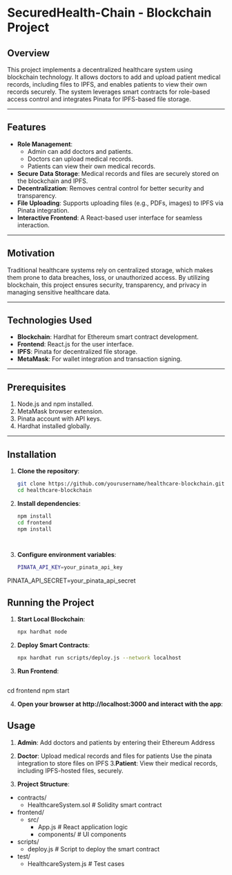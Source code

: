 # **SecuredHealth-Chain - Blockchain Project**

## **Overview**
This project implements a decentralized healthcare system using blockchain technology. It allows doctors to add and upload patient medical records, including files to IPFS, and enables patients to view their own records securely. The system leverages smart contracts for role-based access control and integrates Pinata for IPFS-based file storage.

---

## **Features**
- **Role Management**:
  - Admin can add doctors and patients.
  - Doctors can upload medical records.
  - Patients can view their own medical records.
- **Secure Data Storage**: Medical records and files are securely stored on the blockchain and IPFS.
- **Decentralization**: Removes central control for better security and transparency.
- **File Uploading**: Supports uploading files (e.g., PDFs, images) to IPFS via Pinata integration.
- **Interactive Frontend**: A React-based user interface for seamless interaction.

---

## **Motivation**
Traditional healthcare systems rely on centralized storage, which makes them prone to data breaches, loss, or unauthorized access. By utilizing blockchain, this project ensures security, transparency, and privacy in managing sensitive healthcare data.

---

## **Technologies Used**
- **Blockchain**: Hardhat for Ethereum smart contract development.
- **Frontend**: React.js for the user interface.
- **IPFS**: Pinata for decentralized file storage.
- **MetaMask**: For wallet integration and transaction signing.

---

## **Prerequisites**
1. Node.js and npm installed.
2. MetaMask browser extension.
3. Pinata account with API keys.
4. Hardhat installed globally.

---

## **Installation**

1. **Clone the repository**:
   ```bash
   git clone https://github.com/yourusername/healthcare-blockchain.git
   cd healthcare-blockchain
2. **Install dependencies**:
   ```bash
   npm install
   cd frontend
   npm install

  
3. **Configure environment variables**:
   ```bash
   PINATA_API_KEY=your_pinata_api_key
  PINATA_API_SECRET=your_pinata_api_secret

## **Running the Project**

1. **Start Local Blockchain**:
   ```bash
   npx hardhat node

2. **Deploy Smart Contracts**:
   ```bash
   npx hardhat run scripts/deploy.js --network localhost

3. **Run Frontend**:
   ```bash
  cd frontend
  npm start

4. **Open your browser at http://localhost:3000 and interact with the app**:

## **Usage**
1. **Admin**:
   Add doctors and patients by entering their Ethereum Address
2. **Doctor**:
   Upload medical records and files for patients
   Use the pinata integration to store files on IPFS
3.**Patient**:
   View their medical records, including IPFS-hosted files, securely.
  
 
2. **Project Structure**:
- contracts/
  - HealthcareSystem.sol  # Solidity smart contract
- frontend/
  - src/
    - App.js             # React application logic
    - components/        # UI components
- scripts/
  - deploy.js            # Script to deploy the smart contract
- test/
  - HealthcareSystem.js  # Test cases
